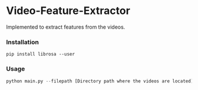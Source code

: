 # Video-Feature-Extractor

Implemented to extract features from the videos.

### Installation
```
pip install librosa --user
```

### Usage
```python
python main.py --filepath [Directory path where the videos are located] --frame [Frame rate] --height[frame height] --width [frame width]
```
